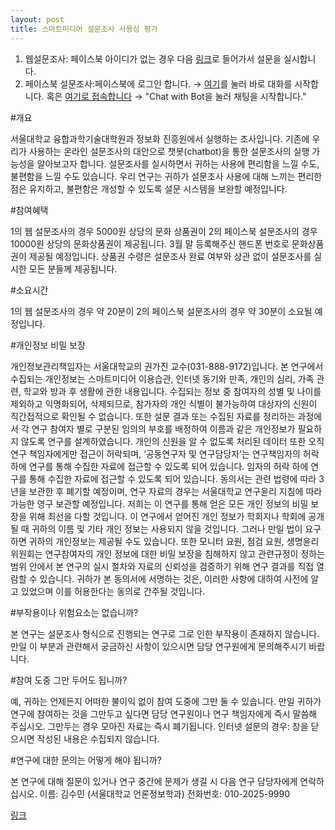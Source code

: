 ```yaml
---
layout: post
title: 스마트미디어 설문조사 사용성 평가
---
```


1. 웹설문조사: 페이스북 아이디가 없는 경우 다음 [링크](https://goo.gl/forms/HHvrnFumKlLOvZz32)로 들어가서 설문을 실시합니다.
2. 페이스북 설문조사:페이스북에 로그인 합니다. → [여기](https://www.messenger.com/t/1584090968312890)를 눌러 바로 대화를 시작합니다.
혹은 [여기로 접속합니다](https://chatfuel.com/bot/%EC%82%AC%EC%9D%B4%EB%B2%84%EC%A7%80%ED%82%B4%EC%9D%B4-%EC%97%90%ED%8B%B0%EB%B4%87-1584090968312890) → "Chat with Bot을 눌러 채팅을 시작합니다."


#개요

서울대학교 융합과학기술대학원과 정보화 진흥원에서 실행하는 조사입니다. 
기존에 우리가 사용하는 온라인 설문조사의 대안으로 챗봇(chatbot)을 통한 설문조사의 실행 가능성을 알아보고자 합니다. 
설문조사를 실시하면서 귀하는 사용에 편리함을 느낄 수도, 불편함을 느낄 수도 있습니다.
우리 연구는 귀하가 설문조사 사용에 대해 느끼는 편리한 점은 유지하고, 불편함은 개성할 수 있도록 설문 시스템을 보완할 예정입니다. 

#참여혜택

1의 웹 설문조사의 경우 5000원 상당의 문화 상품권이 2의 페이스북 설문조사의 경우 10000원 상당의 문화상품권이 제공됩니다. 
3월 말 등록해주신 핸드폰 번호로 문화상품권이 제공될 예정입니다.
상품권 수령은 설문조사 완료 여부와 상관 없이 설문조사를 실시한 모든 분들께 제공됩니다.

#소요시간

1의 웹 설문조사의 경우 약 20분이 2의 페이스북 설문조사의 경우 약 30분이 소요될 예정입니다.

#개인정보 비밀 보장

개인정보관리책임자는 서울대학교의 권가진 교수(031-888-9172)입니다. 본 연구에서 수집되는 개인정보는 스마트미디어 이용습관, 인터넷 동기와 만족, 개인의 심리, 가족 관련, 학교와 방과 후 생활에 관한 내용입니다. 수집되는 정보 중 참여자의 성별 및 나이를 제외하고 익명화되어, 삭제되므로, 참가자의 개인 식별이 불가능하여 대상자의 신원이 직간접적으로 확인될 수 없습니다. 또한 설문 결과 또는 수집된 자료를 정리하는 과정에서 각 연구 참여자 별로 구분된 임의의 부호를 배정하여 이름과 같은 개인정보가 필요하지 않도록 연구를 설계하였습니다. 개인의 신원을 알 수 없도록 처리된 데이터 또한 오직 연구 책임자에게만 접근이 허락되며, ‘공동연구자 및 연구담당자’는 연구책임자의 허락 하에 연구를 통해 수집한 자료에 접근할 수 있도록 되어 있습니다. 임자의 허락 하에 연구를 통해 수집한 자료에 접근할 수 있도록 되어 있습니다. 동의서는 관련 법령에 따라 3년을 보관한 후 폐기할 예정이며, 연구 자료의 경우는 서울대학교 연구윤리 지침에 따라 가능한 영구 보관할 예정입니다. 저희는 이 연구를 통해 얻은 모든 개인 정보의 비밀 보장을 위해 최선을 다할 것입니다. 이 연구에서 얻어진 개인 정보가 학회지나 학회에 공개 될 때 귀하의 이름 및 기타 개인 정보는 사용되지 않을 것입니다. 그러나 만일 법이 요구하면 귀하의 개인정보는 제공될 수도 있습니다. 또한 모니터 요원, 점검 요원, 생명윤리위원회는 연구참여자의 개인 정보에 대한 비밀 보장을 침해하지 않고 관련규정이 정하는 범위 안에서 본 연구의 실시 절차와 자료의 신뢰성을 검증하기 위해 연구 결과를 직접 열람할 수 있습니다. 귀하가 본 동의서에 서명하는 것은, 이러한 사항에 대하여 사전에 알고 있었으며 이를 허용한다는 동의로 간주될 것입니다.

#부작용이나 위험요소는 없습니까?

본 연구는 설문조사 형식으로 진행되는 연구로 그로 인한 부작용이 존재하지 않습니다. 만일 이 부분과 관련해서 궁금하신 사항이 있으시면 담당 연구원에게 문의해주시기 바랍니다.

#참여 도중 그만 두어도 됩니까?

예, 귀하는 언제든지 어떠한 불이익 없이 참여 도중에 그만 둘 수 있습니다. 만일 귀하가 연구에 참여하는 것을 그만두고 싶다면 담당 연구원이나 연구 책임자에게 즉시 말씀해 주십시오. 그만두는 경우 모아진 자료는 즉시 폐기됩니다. 인터넷 설문의 경우: 창을 닫으시면 작성된 내용은 수집되지 않습니다.

#연구에 대한 문의는 어떻게 해야 됩니까?

본 연구에 대해 질문이 있거나 연구 중간에 문제가 생길 시 다음 연구 담당자에게 연락하십시오.
이름: 김수민 (서울대학교 언론정보학과)  전화번호: 010-2025-9990 

[링크](https://ko.surveymonkey.com/r/SBXDY8W)
